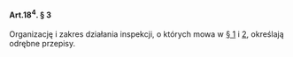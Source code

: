 #### Art.18<sup>4</sup>. § 3

Organizację i zakres działania inspekcji, o których mowa w [§ 1](./art_18_4-1.md) i [2](./art_18_4-2.md), określają odrębne przepisy.


